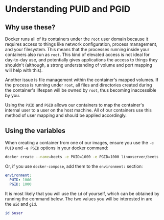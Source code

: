 # Understanding PUID and PGID

## Why use these?

Docker runs all of its containers under the `root` user domain because it requires access to things like network configuration, process management, and your filesystem. This means that the processes running inside your containers also run as `root`. This kind of elevated access is not ideal for day-to-day use, and potentially gives applications the access to things they shouldn't (although, a strong understanding of volume and port mapping will help with this).

Another issue is file management within the container's mapped volumes. If the process is running under `root`, all files and directories created during the container's lifespan will be owned by `root`, thus becoming inaccessible by you.

Using the `PUID` and `PGID` allows our containers to map the container's internal user to a user on the host machine. All of our containers use this method of user mapping and should be applied accordingly.

## Using the variables

When creating a container from one of our images, ensure you use the `-e PUID` and `-e PGID` options in your docker command:

```bash
docker create --name=beets -e PUID=1000 -e PGID=1000 linuxserver/beets
```

Or, if you use `docker-compose`, add them to the `environment:` section:

```yaml
environment:
  PUID: 1000
  PGID: 1000
```

It is most likely that you will use the `id` of yourself, which can be obtained by running the command below. The two values you will be interested in are the `uid` and `gid`.

```bash
id $user
```
